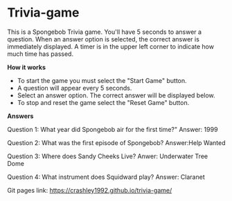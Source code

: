 # Trivia-game
This is a Spongebob Trivia game. You'll have 5 seconds to answer a question. When an answer option is selected, the correct answer is immediately displayed. A timer is in the upper left corner to indicate how much time has passed.

**How it works**
- To start the game you must select the "Start Game" button.
- A question will appear every 5 seconds.
- Select an answer option. The correct answer will be displayed below.
- To stop and reset the game select the "Reset Game" button.

**Answers**


Question 1: What year did Spongebob air for the first time?"
Answer: 1999

Question 2: What was the first episode of Spongebob?
Answer:Help Wanted


Question 3: Where does Sandy Cheeks Live?
Anwer: Underwater Tree Dome


Question 4: What instrument does Squidward play?
Answer: Claranet

Git pages link: https://crashley1992.github.io/trivia-game/
